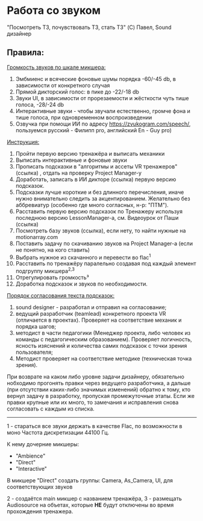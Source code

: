 # Работа со звуком

"Посмотреть ТЗ, почувствовать ТЗ, стать ТЗ" (C) Павел, Sound дизайнер


## Правила:

<u> Громкость звуков по шкале микшера: </u>

1) Эмбмиенс и всяческие фоновые шумы порядка -60/-45 db, в зависимости от конкретного случая
2) Прямой дикторский голос: в пике до -22/-18 db
3) Звуки UI, в зависимости от прорезаемости и жёсткости чуть тише голоса, -28/-24 db
4) Интерактивные звуки - чтобы звучали естественно, громче фона и тише голоса, при одновременном воспроизведении
5) Озвучка при помощи ИИ по адресу https://zvukogram.com/speech/, пользуемся русский - Филипп pro, английский  En - Guy pro)



<u> Инструкция: </u>

1) Пройти первую версию тренажёра и выписать механики
2) Выписать интерактивные и фоновые звуки
3) Прописать подсказки в "алгоритмы и ассеты VR тренажеров" (ссылка) , отдать на проверку Project Manager-у
4) Доработать, записать в ИИ дикторе (ссылка) первую версию подсказок.
5) Подсказки лучше короткие и без длинного перечисления, иначе нужно внимательно следить за акцентированием. Желательно без аббревиатур (особенно где много согласных, н-р: "ПТМ").
6) Расставить первую версию подсказок по Тренажеру используя последнюю версию LessonManager-а, см. Видеоурок от Паши (ссылка)
7) Посмотреть базу звуков (ссылка), если нету, то найти нужные на motionarray.com
8) Поставить задачу по скачиванию звуков на Project Manager-а (если не понятно, на кого ставить)
9) Выбрать нужное из скачанного и перевести во flac<sup>1</sup>
10) Расставить по тренажёру паралельно создавая под каждый элемент подгруппу микшера<sup>2,3</sup>
11) Отрегулировать громкость³
12) Доработка подсказок и звуков по необходимости.



<u> Порядок согласования текста подсказок: </u>
1) sound designer - разработал и отправил на согласование;
2) ведущий разработчик (teamlead) конкретного проекта VR (отличается в проектах). Проверяет на соответствие механик и порядка шагов;
3) методист в части педагогики (Менеджер проекта, либо человек из команды с педагогическим образованием). Проверяет логичность, ясность изяснений и количества самих подсказок с точки зрения пользователя;
4) Методист проверяет на соответствие методике (техническая точка зрения).

При возврате на каком либо уровне задачи дизайнеру, обязательно нобходимо прогонять правки через ведущего разработчика, а дальше (при отсутствии каких-либо 
значимых изменений) обратно к тому, кто вернул задачу в разработку, пропуская промежуточные этапы.
Если же правки крупные или их много, то замечания и исправления снова согласовать с каждым из списка.

--------------------------------------------------------------------------
1 - стараться все звуки держать в качестве Flac, по возможности в моно Частота дискретизации 44100 Гц.

К нему дочерние микшеры:
 + "Ambience"
 + "Direct"
 + "Interactive"

В микшере "Direct" создать группы:
Camera, As_Camera, UI, для соответствующих звуков

2 - создаётся main микшер с названием тренажёра,
3 - размещать Audiosource на объетах, которые **НЕ** будут отключены во время прохождения тренажера.
